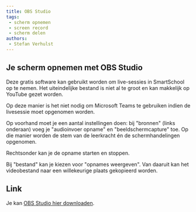 ```yaml
---
title: OBS Studio
tags: 
 - scherm opnemen
 - screen record
 - scherm delen
authors:
 - Stefan Verhulst
---
```


## Je scherm opnemen met OBS Studio

Deze gratis software kan gebruikt worden om live-sessies in SmartSchool op te nemen. Het uiteindelijke bestand is niet al te groot en kan makkelijk op YouTube gezet worden.

Op deze manier is het niet nodig om Microsoft Teams te gebruiken indien de livesessie moet opgenomen worden.

Op voorhand moet je een aantal instellingen doen: bij "bronnen" (links onderaan) voeg je "audioinvoer opname" en "beeldschermcapture" toe. Op die manier worden de stem van de leerkracht én de schermhandelingen opgenomen.

Rechtsonder kan je de opname starten en stoppen.

Bij "bestand" kan je kiezen voor "opnames weergeven". Van daaruit kan het videobestand naar een willekeurige plaats gekopieerd worden.

## Link

Je kan [OBS Studio hier downloaden](https://obsproject.com/download).